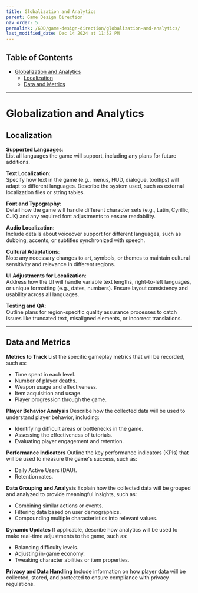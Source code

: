 ```yaml
---
title: Globalization and Analytics
parent: Game Design Direction
nav_order: 5
permalink: /GDD/game-design-direction/globalization-and-analytics/
last_modified_date: Dec 14 2024 at 11:52 PM
---
```


## Table of Contents
- [Globalization and Analytics](#globalization-and-analytics)
  - [Localization](#localization)
  - [Data and Metrics](#data-and-metrics)

---

# Globalization and Analytics

## Localization

**Supported Languages**:  
List all languages the game will support, including any plans for future additions.

**Text Localization**:  
Specify how text in the game (e.g., menus, HUD, dialogue, tooltips) will adapt to different languages. Describe the system used, such as external localization files or string tables.

**Font and Typography**:  
Detail how the game will handle different character sets (e.g., Latin, Cyrillic, CJK) and any required font adjustments to ensure readability.

**Audio Localization**:  
Include details about voiceover support for different languages, such as dubbing, accents, or subtitles synchronized with speech.

**Cultural Adaptations**:  
Note any necessary changes to art, symbols, or themes to maintain cultural sensitivity and relevance in different regions.

**UI Adjustments for Localization**:  
Address how the UI will handle variable text lengths, right-to-left languages, or unique formatting (e.g., dates, numbers). Ensure layout consistency and usability across all languages.

**Testing and QA**:  
Outline plans for region-specific quality assurance processes to catch issues like truncated text, misaligned elements, or incorrect translations.

---

## Data and Metrics

**Metrics to Track**
List the specific gameplay metrics that will be recorded, such as:
- Time spent in each level.
- Number of player deaths.
- Weapon usage and effectiveness.
- Item acquisition and usage.
- Player progression through the game.
  
**Player Behavior Analysis**
Describe how the collected data will be used to understand player behavior, including:
- Identifying difficult areas or bottlenecks in the game.
- Assessing the effectiveness of tutorials.
- Evaluating player engagement and retention.
  
**Performance Indicators**
Outline the key performance indicators (KPIs) that will be used to measure the game's success, such as:
- Daily Active Users (DAU).
- Retention rates.
  
**Data Grouping and Analysis**
Explain how the collected data will be grouped and analyzed to provide meaningful insights, such as:
- Combining similar actions or events.
- Filtering data based on user demographics.
- Compounding multiple characteristics into relevant values.
  
**Dynamic Updates**
If applicable, describe how analytics will be used to make real-time adjustments to the game, such as:
- Balancing difficulty levels.
- Adjusting in-game economy.
- Tweaking character abilities or item properties.

**Privacy and Data Handling**
Include information on how player data will be collected, stored, and protected to ensure compliance with privacy regulations.